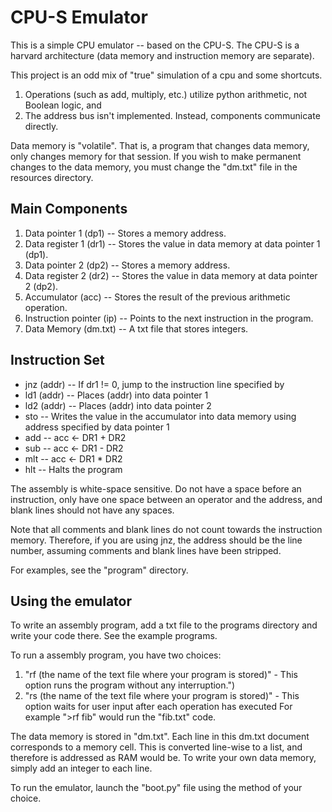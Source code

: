 # CPU-S Emulator
This is a simple CPU emulator -- based on the CPU-S.
The CPU-S is a harvard architecture (data memory and instruction memory are separate).

This project is an odd mix of "true" simulation of a cpu and some shortcuts.
1. Operations (such as add, multiply, etc.) utilize python arithmetic, not Boolean logic, and
2. The address bus isn't implemented. Instead, components communicate directly.

Data memory is "volatile". 
That is, a program that changes data memory, only changes memory for that session.
If you wish to make permanent changes to the data memory, you must change the "dm.txt" file in the resources directory.


## Main Components
1. Data pointer 1 (dp1)      -- Stores a memory address.
2. Data register 1 (dr1)     -- Stores the value in data memory at data pointer 1 (dp1).
3. Data pointer 2 (dp2)      -- Stores a memory address.
4. Data register 2 (dr2)     -- Stores the value in data memory at data pointer 2 (dp2).
5. Accumulator (acc)	     -- Stores the result of the previous arithmetic operation.
6. Instruction pointer (ip)  -- Points to the next instruction in the program.
7. Data Memory (dm.txt)      -- A txt file that stores integers.

## Instruction Set
- jnz (addr) -- If dr1 != 0, jump to the instruction line specified by <addr>
- ld1 (addr) -- Places (addr) into data pointer 1
- ld2 (addr) -- Places (addr) into data pointer 2
- sto 	     -- Writes the value in the accumulator into data memory using address specified by data pointer 1
- add        -- acc <- DR1 + DR2
- sub        -- acc <- DR1 - DR2
- mlt        -- acc <- DR1 * DR2
- hlt 	     -- Halts the program

The assembly is white-space sensitive.
Do not have a space before an instruction, only have one space between an operator and the address, and blank lines should not have any spaces.
		       
Note that all comments and blank lines do not count towards the instruction memory.
Therefore, if you are using jnz, the address should be the line number, assuming comments and blank lines have been stripped.
		       
For examples, see the "program" directory.
		       
## Using the emulator

To write an assembly program, add a txt file to the programs directory and write your code there.
See the example programs.


To run a assembly program, you have two choices:
1. "rf (the name of the text file where your program is stored)"
	   - This option runs the program without any interruption.")
2. "rs (the name of the text file where your program is stored)"
	   - This option waits for user input after each operation has executed
For example ">rf fib" would run the "fib.txt" code.


The data memory is stored in "dm.txt".
Each line in this dm.txt document corresponds to a memory cell.
This is converted line-wise to a list, and therefore is addressed as RAM would be.
To write your own data memory, simply add an integer to each line.

To run the emulator, launch the "boot.py" file using the method of your choice.                      
